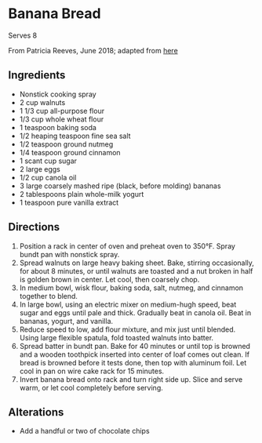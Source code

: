 # Banana Bread

Serves 8

From Patricia Reeves, June 2018; adapted from [here](http://www.saturdayeveningpost.com/2013/11/04/health-and-family/food-recipes/banana-bread-with-lots-of-toasted-walnuts.html)

## Ingredients

- Nonstick cooking spray
- 2 cup walnuts
- 1 1/3 cup all-purpose flour
- 1/3 cup whole wheat flour
- 1 teaspoon baking soda
- 1/2 heaping teaspoon fine sea salt
- 1/2 teaspoon ground nutmeg
- 1/4 teaspoon ground cinnamon
- 1 scant cup sugar
- 2 large eggs
- 1/2 cup canola oil
- 3 large coarsely mashed ripe (black, before molding) bananas
- 2 tablespoons plain whole-milk yogurt
- 1 teaspoon pure vanilla extract

## Directions

1. Position a rack in center of oven and preheat oven to 350°F.  Spray bundt pan with nonstick spray.
1. Spread walnuts on large heavy baking sheet.  Bake, stirring occasionally, for about 8 minutes, or until walnuts are toasted and a nut broken in half is golden brown in center.  Let cool, then coarsely chop.
1. In medium bowl, wisk flour, baking soda, salt, nutmeg, and cinnamon together to blend.
1. In large bowl, using an electric mixer on medium-hugh speed, beat sugar and eggs until pale and thick.  Gradually beat in canola oil.  Beat in bananas, yogurt, and vanilla.
1. Reduce speed to low, add flour mixture, and mix just until blended.  Using large flexible spatula, fold toasted walnuts into batter.
1. Spread batter in bundt pan.  Bake for 40 minutes or until top is browned and a wooden toothpick inserted into center of loaf comes out clean.  If bread is browned before it tests done, then top with aluminum foil.  Let cool in pan on wire cake rack for 15 minutes.
1. Invert banana bread onto rack and turn right side up.  Slice and serve warm, or let cool completely before serving.

## Alterations

- Add a handful or two of chocolate chips
